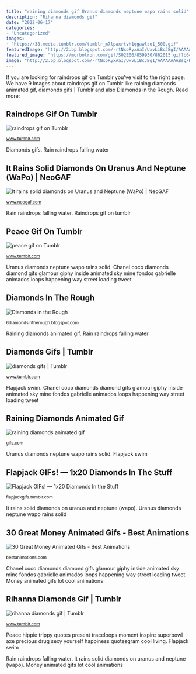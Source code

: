 ```yaml
---
title: "raining diamonds gif Uranus diamonds neptune wapo rains solid"
description: "Rihanna diamonds gif"
date: "2022-06-17"
categories:
- "Uncategorized"
images:
- "https://38.media.tumblr.com/tumblr_m7lpaxrtvh1qgawlzo1_500.gif"
featuredImage: "http://2.bp.blogspot.com/-rtNxoRyxAaI/UxvLiBcJBgI/AAAAAAAABsQ/RQf3_fPMlTo/s1600/winter-SNOW.gif"
featured_image: "https://morbotron.com/gif/S02E06/859930/862015.gif?b64lines="
image: "http://2.bp.blogspot.com/-rtNxoRyxAaI/UxvLiBcJBgI/AAAAAAAABsQ/RQf3_fPMlTo/s1600/winter-SNOW.gif"
---
```


If you are looking for raindrops gif on Tumblr you've visit to the right page. We have 9 Images about raindrops gif on Tumblr like raining diamonds animated gif, diamonds gifs | Tumblr and also Diamonds in the Rough. Read more:

## Raindrops Gif On Tumblr

![raindrops gif on Tumblr](https://38.media.tumblr.com/tumblr_m7lpaxrtvh1qgawlzo1_500.gif "Rain raindrops falling water")

<small>www.tumblr.com</small>

Diamonds gifs. Rain raindrops falling water

## It Rains Solid Diamonds On Uranus And Neptune (WaPo) | NeoGAF

![It rains solid diamonds on Uranus and Neptune (WaPo) | NeoGAF](https://morbotron.com/gif/S02E06/859930/862015.gif?b64lines= "Chanel coco diamonds diamond gifs glamour giphy inside animated sky mine fondos gabrielle animados loops happening way street loading tweet")

<small>www.neogaf.com</small>

Rain raindrops falling water. Raindrops gif on tumblr

## Peace Gif On Tumblr

![peace gif on Tumblr](https://78.media.tumblr.com/2059dd9499bbb8ab2785296f9cf332e6/tumblr_n0ansmL4dm1qgu3aqo1_500.gif "Diamonds gifs")

<small>www.tumblr.com</small>

Uranus diamonds neptune wapo rains solid. Chanel coco diamonds diamond gifs glamour giphy inside animated sky mine fondos gabrielle animados loops happening way street loading tweet

## Diamonds In The Rough

![Diamonds in the Rough](http://2.bp.blogspot.com/-rtNxoRyxAaI/UxvLiBcJBgI/AAAAAAAABsQ/RQf3_fPMlTo/s1600/winter-SNOW.gif "Money animated gifs lot cool animations")

<small>6diamondsintherough.blogspot.com</small>

Raining diamonds animated gif. Rain raindrops falling water

## Diamonds Gifs | Tumblr

![diamonds gifs | Tumblr](https://38.media.tumblr.com/131d4713f20cf89c1e53b43d3d4ae9e3/tumblr_mho5utLult1qd1d32o1_500.gif "Raindrops gif on tumblr")

<small>www.tumblr.com</small>

Flapjack swim. Chanel coco diamonds diamond gifs glamour giphy inside animated sky mine fondos gabrielle animados loops happening way street loading tweet

## Raining Diamonds Animated Gif

![raining diamonds animated gif](https://j.gifs.com/ml27gO.gif?download=true "Raindrops gif on tumblr")

<small>gifs.com</small>

Uranus diamonds neptune wapo rains solid. Flapjack swim

## Flapjack GIFs! — 1x20 Diamonds In The Stuff

![Flapjack GIFs! — 1x20 Diamonds In the Stuff](https://66.media.tumblr.com/5207e54122949c659a1eeccb3efeca1a/tumblr_pr1goktJvh1r6ejato1_500.gifv "Flapjack gifs! — 1x20 diamonds in the stuff")

<small>flapjackgifs.tumblr.com</small>

It rains solid diamonds on uranus and neptune (wapo). Uranus diamonds neptune wapo rains solid

## 30 Great Money Animated Gifs - Best Animations

![30 Great Money Animated Gifs - Best Animations](https://bestanimations.com/Money/money-animated-gif-4.gif "Diamonds gifs")

<small>bestanimations.com</small>

Chanel coco diamonds diamond gifs glamour giphy inside animated sky mine fondos gabrielle animados loops happening way street loading tweet. Money animated gifs lot cool animations

## Rihanna Diamonds Gif | Tumblr

![rihanna diamonds gif | Tumblr](https://66.media.tumblr.com/5eaf3d738b8af09255976743784cff7b/tumblr_nj1hax9PJO1td8xcwo1_500.gifv "It rains solid diamonds on uranus and neptune (wapo)")

<small>www.tumblr.com</small>

Peace hippie trippy quotes present traceloops moment inspire superbowl axe precious drug sexy yourself happiness quotesgram cool living. Flapjack swim

Rain raindrops falling water. It rains solid diamonds on uranus and neptune (wapo). Money animated gifs lot cool animations
